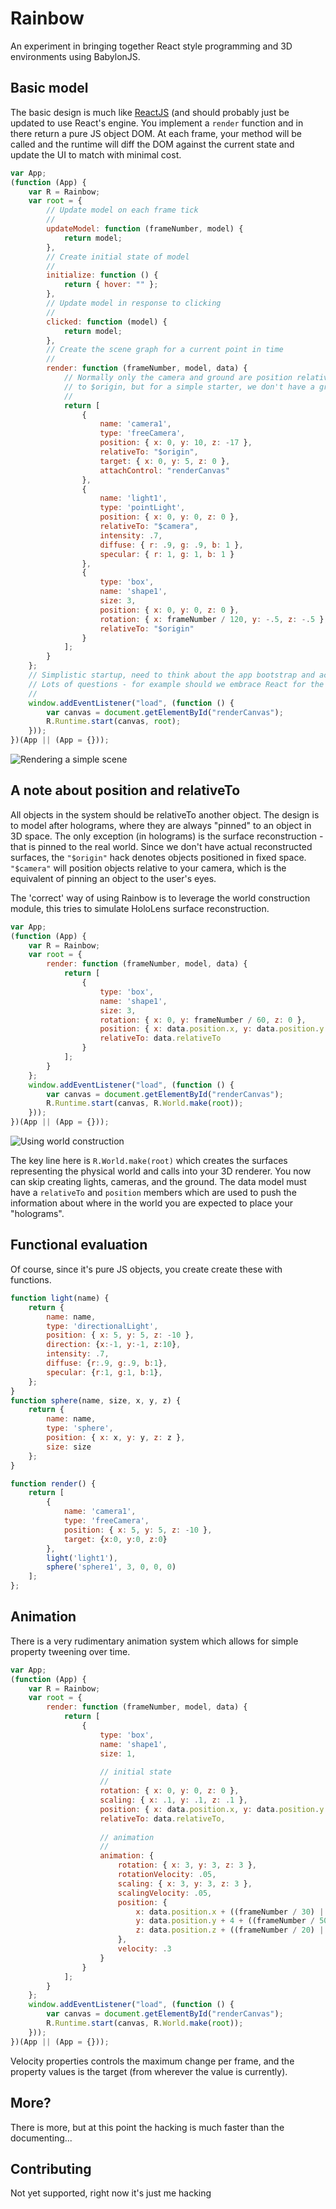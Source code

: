 # Rainbow
An experiment in bringing together React style programming and 3D environments using BabylonJS.

## Basic model
The basic design is much like [ReactJS](https://github.com/reactjs) (and should 
probably just be updated to use React's engine. You implement a `render` function
and in there return a pure JS object DOM. At each frame, your method will be called
and the runtime will diff the DOM against the current state and update the UI to
match with minimal cost. 

```js
var App;
(function (App) {
    var R = Rainbow;
    var root = {
        // Update model on each frame tick
        // 
        updateModel: function (frameNumber, model) {
            return model;
        },
        // Create initial state of model
        // 
        initialize: function () {
            return { hover: "" };
        },
        // Update model in response to clicking
        // 
        clicked: function (model) {
            return model;
        },
        // Create the scene graph for a current point in time
        //    
        render: function (frameNumber, model, data) {
            // Normally only the camera and ground are position relative
            // to $origin, but for a simple starter, we don't have a ground
            //
            return [
                {
                    name: 'camera1',
                    type: 'freeCamera',
                    position: { x: 0, y: 10, z: -17 },
                    relativeTo: "$origin",
                    target: { x: 0, y: 5, z: 0 },
                    attachControl: "renderCanvas"
                },
                {
                    name: 'light1',
                    type: 'pointLight',
                    position: { x: 0, y: 0, z: 0 },
                    relativeTo: "$camera",
                    intensity: .7,
                    diffuse: { r: .9, g: .9, b: 1 },
                    specular: { r: 1, g: 1, b: 1 }
                },
                {
                    type: 'box',
                    name: 'shape1',
                    size: 3,
                    position: { x: 0, y: 0, z: 0 },
                    rotation: { x: frameNumber / 120, y: -.5, z: -.5 },
                    relativeTo: "$origin"
                }
            ];
        }
    };
    // Simplistic startup, need to think about the app bootstrap and actual app model.
    // Lots of questions - for example should we embrace React for the HTML UI and just go all in?
    //
    window.addEventListener("load", (function () {
        var canvas = document.getElementById("renderCanvas");
        R.Runtime.start(canvas, root);
    }));
})(App || (App = {}));

```
![Rendering a simple scene](readme_preview.jpg "Rendering a simple scene")

## A note about position and relativeTo
All objects in the system should be relativeTo another object. The design is to model
after holograms, where they are always "pinned" to an object in 3D space. The only exception
(in holograms) is the surface reconstruction - that is pinned to the real world. Since
we don't have actual reconstructed surfaces, the `"$origin"` hack denotes objects positioned in
fixed space. `"$camera"` will position objects relative to your camera, which is the equivalent 
of pinning an object to the user's eyes.

The 'correct' way of using Rainbow is to leverage the world construction module, this tries 
to simulate HoloLens surface reconstruction.

```js
var App;
(function (App) {
    var R = Rainbow;
    var root = {
        render: function (frameNumber, model, data) {
            return [
                {
                    type: 'box',
                    name: 'shape1',
                    size: 3,
                    rotation: { x: 0, y: frameNumber / 60, z: 0 },
                    position: { x: data.position.x, y: data.position.y + 2, z: data.position.z },
                    relativeTo: data.relativeTo
                }
            ];
        }
    };
    window.addEventListener("load", (function () {
        var canvas = document.getElementById("renderCanvas");
        R.Runtime.start(canvas, R.World.make(root));
    }));
})(App || (App = {}));
```
![Using world construction](readme_intro_preview.jpg "Using world construction")

The key line here is `R.World.make(root)` which creates the surfaces representing the physical world
and calls into your 3D renderer. You now can skip creating lights, cameras, and the ground. The data
model must have a `relativeTo` and `position` members which are used to push the information about
where in the world you are expected to place your "holograms".


## Functional evaluation
Of course, since it's pure JS objects, you create create these with functions.

```js
function light(name) {
    return {
        name: name,
        type: 'directionalLight',
        position: { x: 5, y: 5, z: -10 },
        direction: {x:-1, y:-1, z:10},
        intensity: .7,
        diffuse: {r:.9, g:.9, b:1},
        specular: {r:1, g:1, b:1},
    };
}
function sphere(name, size, x, y, z) {
    return {
        name: name,
        type: 'sphere',
        position: { x: x, y: y, z: z },
        size: size
    };
}

function render() {
    return [
        {
            name: 'camera1',
            type: 'freeCamera',
            position: { x: 5, y: 5, z: -10 },
            target: {x:0, y:0, z:0}
        },
        light('light1'),
        sphere('sphere1', 3, 0, 0, 0) 
    ];
};
```

## Animation
There is a very rudimentary animation system which allows for simple property tweening over time.

```js
var App;
(function (App) {
    var R = Rainbow;
    var root = {
        render: function (frameNumber, model, data) {
            return [
                {
                    type: 'box',
                    name: 'shape1',
                    size: 1,
                    
                    // initial state
                    //
                    rotation: { x: 0, y: 0, z: 0 },
                    scaling: { x: .1, y: .1, z: .1 },
                    position: { x: data.position.x, y: data.position.y + 2, z: data.position.z },
                    relativeTo: data.relativeTo,
                    
                    // animation
                    //
                    animation: {
                        rotation: { x: 3, y: 3, z: 3 },
                        rotationVelocity: .05,
                        scaling: { x: 3, y: 3, z: 3 },
                        scalingVelocity: .05,
                        position: {
                            x: data.position.x + ((frameNumber / 30) | 0) % 10,
                            y: data.position.y + 4 + ((frameNumber / 50) | 0) % 3,
                            z: data.position.z + ((frameNumber / 20) | 0) % 10
                        },
                        velocity: .3
                    }
                }
            ];
        }
    };
    window.addEventListener("load", (function () {
        var canvas = document.getElementById("renderCanvas");
        R.Runtime.start(canvas, R.World.make(root));
    }));
})(App || (App = {}));
```    

Velocity properties controls the maximum change per frame, and the property values is the target 
(from wherever the value is currently).


## More?
There is more, but at this point the hacking is much faster than the documenting... 

## Contributing
Not yet supported, right now it's just me hacking

